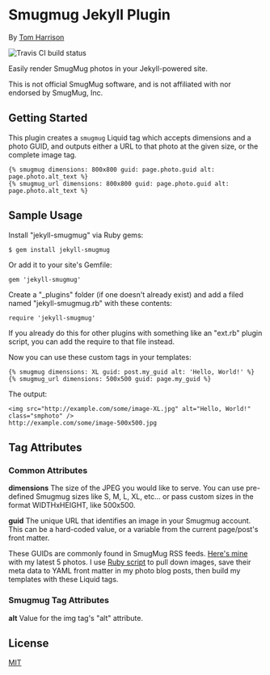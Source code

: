 # Smugmug Jekyll Plugin
By [Tom Harrison](http://www.thetomharrison.com)

![Travis CI build status](https://api.travis-ci.org/tomharrison/jekyll-smugmug.png)

Easily render SmugMug photos in your Jekyll-powered site.

This is not official SmugMug software, and is not affiliated with nor endorsed by SmugMug, Inc.

## Getting Started

This plugin creates a `smugmug` Liquid tag which accepts dimensions and a photo GUID, and outputs either a URL to that photo at the given size, or the complete image tag.

    {% smugmug dimensions: 800x800 guid: page.photo.guid alt: page.photo.alt_text %} 
    {% smugmug_url dimensions: 800x800 guid: page.photo.guid alt: page.photo.alt_text %}

## Sample Usage

Install "jekyll-smugmug" via Ruby gems:

    $ gem install jekyll-smugmug

Or add it to your site's Gemfile:

    gem 'jekyll-smugmug'

Create a "_plugins" folder (if one doesn't already exist) and add a filed named "jekyll-smugmug.rb" with these contents:

    require 'jekyll-smugmug'

If you already do this for other plugins with something like an "ext.rb" plugin script, you can add the require to that file instead.

Now you can use these custom tags in your templates:

    {% smugmug dimensions: XL guid: post.my_guid alt: 'Hello, World!' %}
    {% smugmug_url dimensions: 500x500 guid: page.my_guid %}

The output:

    <img src="http://example.com/some/image-XL.jpg" alt="Hello, World!" class="smphoto" />
    http://example.com/some/image-500x500.jpg

## Tag Attributes

### Common Attributes

**dimensions** The size of the JPEG you would like to serve. You can use pre-defined Smugmug sizes like S, M, L, XL, etc... or pass custom sizes in the format WIDTHxHEIGHT, like 500x500.

**guid** The unique URL that identifies an image in your Smugmug account. This can be a hard-coded value, or a variable from the current page/post's front matter.

These GUIDs are commonly found in SmugMug RSS feeds. [Here's mine](http://galleries.thetomharrison.com/hack/feed.mg?Type=gallery&Data=13758467_8tbSRw&format=rss200&ImageCount=5) with my latest 5 photos. I use [Ruby script](https://github.com/tomharrison/thetomharrison.com/blob/master/newphoto) to pull down images, save their meta data to YAML front matter in my photo blog posts, then build my templates with these Liquid tags.

### Smugmug Tag Attributes

**alt** Value for the img tag's "alt" attribute.

## License

[MIT](LICENSE.txt)
